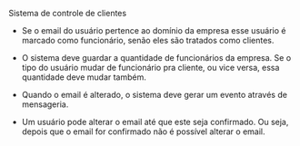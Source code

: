 Sistema de controle de clientes

* Se o email do usuário pertence ao domínio da empresa esse usuário é marcado como funcionário, senão eles são tratados como clientes.

* O sistema deve guardar a quantidade de funcionários da empresa. Se o tipo do usuário mudar de funcionário pra cliente, ou vice versa, essa quantidade deve mudar também.

* Quando o email é alterado, o sistema deve gerar um evento através de mensageria.

* Um usuário pode alterar o email até que este seja confirmado. Ou seja, depois que o email for confirmado não é possível alterar o email.